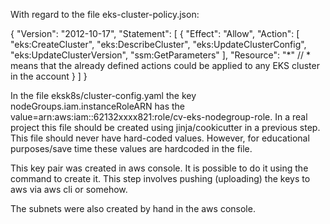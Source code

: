With regard to the file eks-cluster-policy.json:

{
    "Version": "2012-10-17",
    "Statement": [
        {
            "Effect": "Allow",
            "Action": [
              "eks:CreateCluster",
              "eks:DescribeCluster",
              "eks:UpdateClusterConfig",
              "eks:UpdateClusterVersion",
              "ssm:GetParameters"
            ],
            "Resource": "*" // * means that the already defined actions could be applied to any EKS cluster in the account
        }
    ]
}

In the file eksk8s/cluster-config.yaml the key nodeGroups.iam.instanceRoleARN has the value=arn:aws:iam::62132xxxx821:role/cv-eks-nodegroup-role. In a real project this file should be created using jinja/cookicutter in a previous step. This file should never have hard-coded values. However, for educational purposes/save time these values are hardcoded in the file.

This key pair was created in aws console. It is possible to do it using the command to create it. This step involves pushing (uploading) the keys to aws via aws cli or somehow.

The subnets were also created by hand in the aws console.